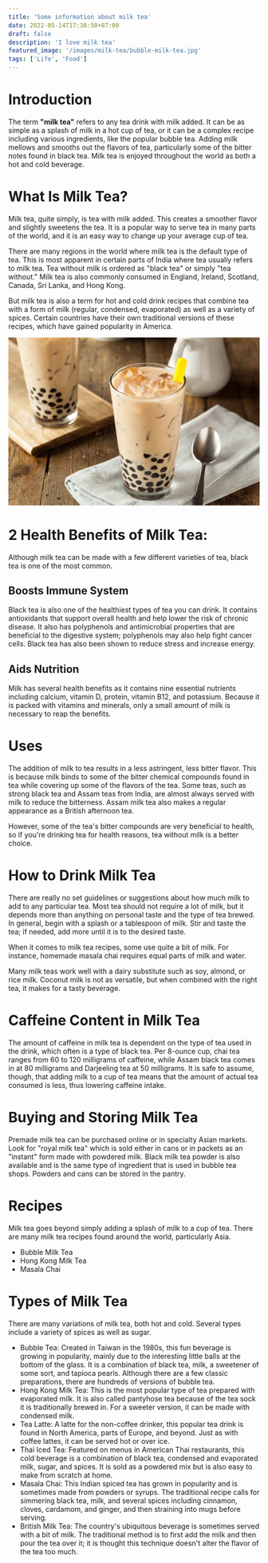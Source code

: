 ```yaml
---
title: 'Some information about milk tea'
date: 2022-05-14T17:38:50+07:00
draft: false
description: 'I love milk tea'
featured_image: '/images/milk-tea/bubble-milk-tea.jpg'
tags: ['Life', 'Food']
---
```


# Introduction

The term **"milk tea"** refers to any tea drink with milk added. It can be as simple as a splash of milk in a hot cup of tea, or it can be a complex recipe including various ingredients, like the popular bubble tea. Adding milk mellows and smooths out the flavors of tea, particularly some of the bitter notes found in black tea. Milk tea is enjoyed throughout the world as both a hot and cold beverage.

# What Is Milk Tea?

Milk tea, quite simply, is tea with milk added. This creates a smoother flavor and slightly sweetens the tea. It is a popular way to serve tea in many parts of the world, and it is an easy way to change up your average cup of tea.​

There are many regions in the world where milk tea is the default type of tea. This is most apparent in certain parts of India where tea usually refers to milk tea. Tea without milk is ordered as "black tea" or simply "tea without." Milk tea is also commonly consumed in England, Ireland, Scotland, Canada, Sri Lanka, and Hong Kong.

But milk tea is also a term for hot and cold drink recipes that combine tea with a form of milk (regular, condensed, evaporated) as well as a variety of spices. Certain countries have their own traditional versions of these recipes, which have gained popularity in America.

![Milk tea](/images/milk-tea/milk-tea.jpg)

# 2 Health Benefits of Milk Tea:

Although milk tea can be made with a few different varieties of tea, black tea is one of the most common.

## Boosts Immune System

Black tea is also one of the healthiest types of tea you can drink. It contains antioxidants that support overall health and help lower the risk of chronic disease. It also has polyphenols and antimicrobial properties that are beneficial to the digestive system; polyphenols may also help fight cancer cells. Black tea has also been shown to reduce stress and increase energy.

## Aids Nutrition

Milk has several health benefits as it contains nine essential nutrients including calcium, vitamin D, protein, vitamin B12, and potassium. Because it is packed with vitamins and minerals, only a small amount of milk is necessary to reap the benefits.

# Uses

The addition of milk to tea results in a less astringent, less bitter flavor. This is because milk binds to some of the bitter chemical compounds found in tea while covering up some of the flavors of the tea. Some teas, such as strong black tea and Assam teas from India, are almost always served with milk to reduce the bitterness. Assam milk tea also makes a regular appearance as a British afternoon tea.

However, some of the tea's bitter compounds are very beneficial to health, so if you're drinking tea for health reasons, tea without milk is a better choice.

# How to Drink Milk Tea

There are really no set guidelines or suggestions about how much milk to add to any particular tea. Most tea should not require a lot of milk, but it depends more than anything on personal taste and the type of tea brewed. In general, begin with a splash or a tablespoon of milk. Stir and taste the tea; if needed, add more until it is to the desired taste.

When it comes to milk tea recipes, some use quite a bit of milk. For instance, homemade masala chai requires equal parts of milk and water.​

Many milk teas work well with a dairy substitute such as soy, almond, or rice milk. Coconut milk is not as versatile, but when combined with the right tea, it makes for a tasty beverage.

# Caffeine Content in Milk Tea

The amount of caffeine in milk tea is dependent on the type of tea used in the drink, which often is a type of black tea. Per 8-ounce cup, chai tea ranges from 60 to 120 milligrams of caffeine, while Assam black tea comes in at 80 milligrams and Darjeeling tea at 50 milligrams. It is safe to assume, though, that adding milk to a cup of tea means that the amount of actual tea consumed is less, thus lowering caffeine intake.

# Buying and Storing Milk Tea

Premade milk tea can be purchased online or in specialty Asian markets. Look for "royal milk tea" which is sold either in cans or in packets as an "instant" form made with powdered milk. Black milk tea powder is also available and is the same type of ingredient that is used in bubble tea shops. Powders and cans can be stored in the pantry.

# Recipes

Milk tea goes beyond simply adding a splash of milk to a cup of tea. There are many milk tea recipes found around the world, particularly Asia.

- Bubble Milk Tea
- Hong Kong Milk Tea
- Masala Chai

# Types of Milk Tea

There are many variations of milk tea, both hot and cold. Several types include a variety of spices as well as sugar.

- Bubble Tea: Created in Taiwan in the 1980s, this fun beverage is growing in popularity, mainly due to the interesting little balls at the bottom of the glass. It is a combination of black tea, milk, a sweetener of some sort, and tapioca pearls. Although there are a few classic preparations, there are hundreds of versions of bubble tea.
- Hong Kong Milk Tea: This is the most popular type of tea prepared with evaporated milk. It is also called pantyhose tea because of the tea sock it is traditionally brewed in. For a sweeter version, it can be made with condensed milk.
- Tea Latte: A latte for the non-coffee drinker, this popular tea drink is found in North America, parts of Europe, and beyond. Just as with coffee lattes, it can be served hot or over ice.
- Thai Iced Tea: Featured on menus in American Thai restaurants, this cold beverage is a combination of black tea, condensed and evaporated milk, sugar, and spices. It is sold as a powdered mix but is also easy to make from scratch at home.
- Masala Chai: This Indian spiced tea has grown in popularity and is sometimes made from powders or syrups. The traditional recipe calls for simmering black tea, milk, and several spices including cinnamon, cloves, cardamom, and ginger, and then straining into mugs before serving.
- British Milk Tea: The country's ubiquitous beverage is sometimes served with a bit of milk. The traditional method is to first add the milk and then pour the tea over it; it is thought this technique doesn't alter the flavor of the tea too much.
